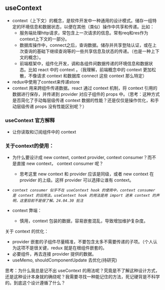 ## useContext
- context（上下文）的概念，是软件开发中一种通用的设计模式。储存一组特定的环境信息和数据状态，以便在其他（类似）操作中共享和传递。比如：
    - 服务端处理http请求，常包含上一次请求的信息。常有req和res作为context上下文的一部分。
    - 数据库操作中，connect之后，查询数据。储存并共享登陆认证，或在上次查询的基础下继续查询等的一些共享信息及状态的传递。（也是一种上下文的概念）。
    - 前端框架中，组件化开发，调和各组件间数据传递的环境信息和数据状态。比如 react 中的 context 。（我理解，前端概念中的 context 更加松散，不像请求 context 和数据库 connect 这些 context 那么特定）  
- redux中使用了context来传递store
- context 用来跨组件传递数据。react 通过 context 机制，将 context 引用的数据进行保存，并传递到 provider 对应子组件的 props 中。（思考：这种方式是否简化了手动每层级传递 context 数据的性能？还是仅仅是操作优化，和手动层级传递 props 没有性能区别呢？）

### useContext 官方解释
- 让你读取和订阅组件中的 context

### 关于context的使用：
- 为什么要设计成 new context, context provider, context consumer？而不是直接 new context， context consumer 呢？
    - 思考这里 new context 和 provider 应该是同级，或者 new context 在 provider 的上级。这样 provider 可以选择让谁有 context。  
- *`context consumer 似乎不在 useContext hook 的使用中，context consumer 是 context 的旧用法。useContext hook 的用法是用 import 进来 context 的声明，这里目前不是很了解。24.04.30 批注`*

- context 弊端：
    - 慎用，context 包装的数据，容易嵌套混乱，导致增加维护复杂度。

关于 context 的优化：
- provider 嵌套的子组件尽量精准，不要包含太多不需要传递的子项。（个人认为这项不是很关键，redux 就是在根组件嵌套的。
- 必要组件，再去连接 provider 提供的数据。
- useMemo, shouldComponentUpdate 去优化(待研究)

思考：为什么我总是记不出 useContext 的用法呢？究竟是不了解这种设计方式，还是这种设计本身就的确绕呢？我需要寻找一种能记住的方法，死记硬背是不科学的。到底这个设计遵循了什么？